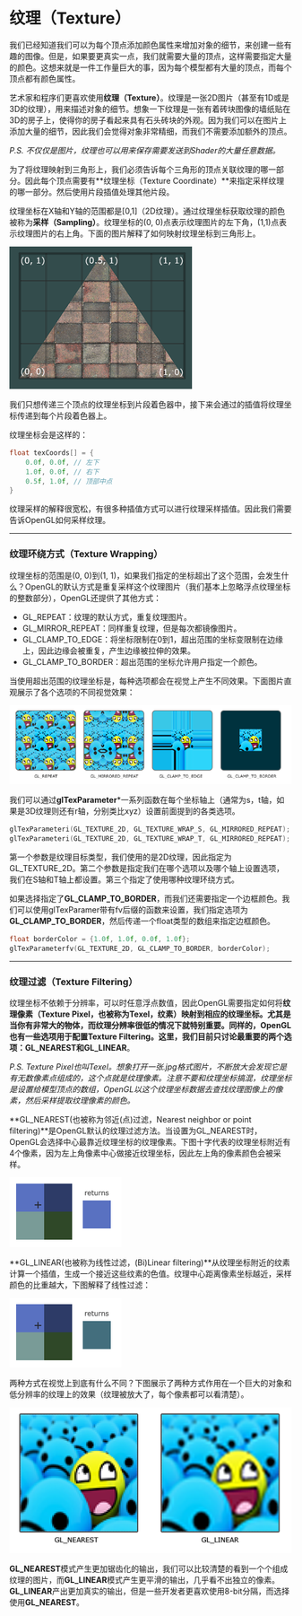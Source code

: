 # 纹理（Texture）

我们已经知道我们可以为每个顶点添加颜色属性来增加对象的细节，来创建一些有趣的图像。但是，如果要更真实一点，我们就需要大量的顶点，这样需要指定大量的颜色。这想来就是一件工作量巨大的事，因为每个模型都有大量的顶点，而每个顶点都有颜色属性。

艺术家和程序们更喜欢使用**纹理（Texture）**。纹理是一张2D图片（甚至有1D或是3D的纹理），用来描述对象的细节。想象一下纹理是一张有着砖块图像的墙纸贴在3D的房子上，使得你的房子看起来具有石头砖块的外观。因为我们可以在图片上添加大量的细节，因此我们会觉得对象非常精细，而我们不需要添加额外的顶点。

*P.S. 不仅仅是图片，纹理也可以用来保存需要发送到Shader的大量任意数据。*

为了将纹理映射到三角形上，我们必须告诉每个三角形的顶点关联纹理的哪一部分。因此每个顶点需要有**纹理坐标（Texture Coordinate）**来指定采样纹理的哪一部分。然后使用片段插值处理其他片段。

纹理坐标在X轴和Y轴的范围都是[0,1]（2D纹理）。通过纹理坐标获取纹理的颜色被称为**采样（Sampling）**。纹理坐标的(0, 0)点表示纹理图片的左下角，(1,1)点表示纹理图片的右上角。下面的图片解释了如何映射纹理坐标到三角形上。

![](images/5.TexCoords.png)

我们只想传递三个顶点的纹理坐标到片段着色器中，接下来会通过的插值将纹理坐标传递到每个片段着色器上。

纹理坐标会是这样的：

```c++
float texCoords[] = {
    0.0f, 0.0f,	// 左下 
    1.0f, 0.0f, // 右下
    0.5f, 1.0f,	// 顶部中点
}
```

纹理采样的解释很宽松，有很多种插值方式可以进行纹理采样插值。因此我们需要告诉OpenGL如何采样纹理。

------

### 纹理环绕方式（Texture Wrapping）

纹理坐标的范围是(0, 0)到(1, 1)，如果我们指定的坐标超出了这个范围，会发生什么？OpenGL的默认方式是重复采样这个纹理图片（我们基本上忽略浮点纹理坐标的整数部分），OpenGL还提供了其他方式：

- GL_REPEAT：纹理的默认方式，重复纹理图片。
- GL_MIRROR_REPEAT：同样重复纹理，但是每次都镜像图片。
- GL_CLAMP_TO_EDGE：将坐标限制在0到1，超出范围的坐标变限制在边缘上，因此边缘会被重复，产生边缘被拉伸的效果。
- GL_CLAMP_TO_BORDER：超出范围的坐标允许用户指定一个颜色。

当使用超出范围的纹理坐标是，每种选项都会在视觉上产生不同效果。下面图片直观展示了各个选项的不同视觉效果：

![5.TextureWrapping](images/5.TextureWrapping.png)

我们可以通过**glTexParameter***一系列函数在每个坐标轴上（通常为s，t轴，如果是3D纹理则还有r轴，分别类比xyz）设置前面提到的各类选项。

```c++
glTexParameteri(GL_TEXTURE_2D, GL_TEXTURE_WRAP_S, GL_MIRRORED_REPEAT);
glTexParameteri(GL_TEXTURE_2D, GL_TEXTURE_WRAP_T, GL_MIRRORED_REPEAT);
```

第一个参数是纹理目标类型，我们使用的是2D纹理，因此指定为GL_TEXTURE_2D。第二个参数是指定我们在哪个选项以及哪个轴上设置选项，我们在S轴和T轴上都设置。第三个指定了使用哪种纹理环绕方式。

如果选择指定了**GL_CLAMP_TO_BORDER**，而我们还需要指定一个边框颜色。我们可以使用glTexParamer带有fv后缀的函数来设置，我们指定选项为**GL_CLAMP_TO_BORDER**，然后传递一个float类型的数组来指定边框颜色。

```c++
float borderColor = {1.0f, 1.0f, 0.0f, 1.0f};
glTexParameterfv(GL_TEXTURE_2D, GL_CLAMP_TO_BORDER, borderColor);
```

------

### 纹理过滤（Texture Filtering）

纹理坐标不依赖于分辨率，可以时任意浮点数值，因此OpenGL需要指定如何将**纹理像素（Texture Pixel，也被称为Texel，纹素）**映射到相应的纹理坐标。尤其是当你有非常大的物体，而纹理分辨率很低的情况下就特别重要。同样的，OpenGL也有一些选项用于配置Texture Filtering。这里，我们目前只讨论最重要的两个选项：**GL_NEAREST**和**GL_LINEAR**。

*P.S. Texture Pixel也叫Texel。想象打开一张.jpg格式图片，不断放大会发现它是有无数像素点组成的，这个点就是纹理像素。注意不要和纹理坐标搞混，纹理坐标是设置给模型顶点的数组，OpenGL以这个纹理坐标数据去查找纹理图像上的像素，然后采样提取纹理像素的颜色。*

**GL_NEAREST(也被称为邻近(点)过滤，Nearest neighbor or point filtering)**是OpenGL默认的纹理过滤方法。当设置为GL_NEAREST时，OpenGL会选择中心最靠近纹理坐标的纹理像素。下图十字代表的纹理坐标附近有4个像素，因为左上角像素中心做接近纹理坐标，因此左上角的像素颜色会被采样。

![](images/5.FilterNearest.png)

**GL_LINEAR(也被称为线性过滤，(Bi)Linear filtering)**从纹理坐标附近的纹素计算一个插值，生成一个接近这些纹素的色值。纹理中心距离像素坐标越近，采样颜色的比重越大，下图解释了线性过滤：

![](images/5.FilterLinear.png)

两种方式在视觉上到底有什么不同？下图展示了两种方式作用在一个巨大的对象和低分辨率的纹理上的效果（纹理被放大了，每个像素都可以看清楚）。

![5.TextureFiltering](images/5.TextureFiltering.png)

**GL_NEAREST**模式产生更加锯齿化的输出，我们可以比较清楚的看到一个个组成纹理的图片，而**GL_LINEAR**模式产生更平滑的输出，几乎看不出独立的像素。**GL_LINEAR**产出更加真实的输出，但是一些开发者更喜欢使用8-bit分隔，而选择使用**GL_NEAREST**。